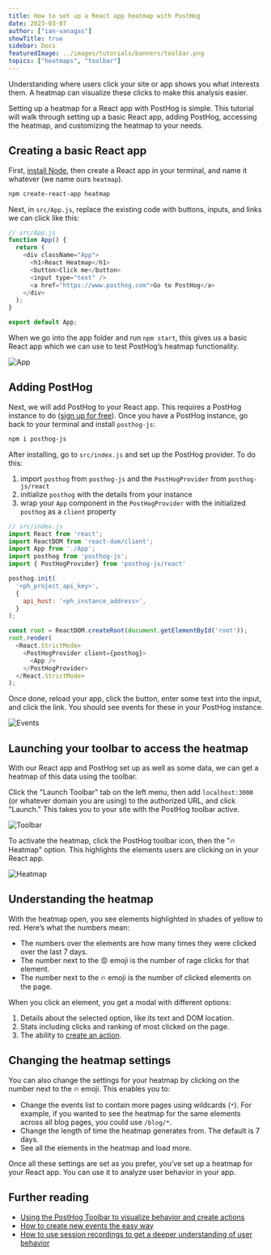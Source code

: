 ```yaml
---
title: How to set up a React app heatmap with PostHog
date: 2023-03-07
author: ["ian-vanagas"]
showTitle: true
sidebar: Docs
featuredImage: ../images/tutorials/banners/toolbar.png
topics: ["heatmaps", "toolbar"]
---
```


Understanding where users click your site or app shows you what interests them. A heatmap can visualize these clicks to make this analysis easier.

Setting up a heatmap for a React app with PostHog is simple. This tutorial will walk through setting up a basic React app, adding PostHog, accessing the heatmap, and customizing the heatmap to your needs.

## Creating a basic React app

First, [install Node](https://nodejs.dev/en/learn/how-to-install-nodejs/), then create a React app in your terminal, and name it whatever (we name ours `heatmap`).

```bash
npm create-react-app heatmap
```

Next, in `src/App.js`, replace the existing code with buttons, inputs, and links we can click like this:

```js
// src/App.js
function App() {
  return (
    <div className="App">
      <h1>React Heatmap</h1>
      <button>Click me</button>
      <input type="text" />
      <a href="https://www.posthog.com">Go to PostHog</a>
    </div>
  );
}

export default App;
```

When we go into the app folder and run `npm start`, this gives us a basic React app which we can use to test PostHog’s heatmap functionality.

![App](../images/tutorials/react-heatmap/app.png)

## Adding PostHog

Next, we will add PostHog to your React app. This requires a PostHog instance to do ([sign up for free](https://app.posthog.com/signup)). Once you have a PostHog instance, go back to your terminal and install `posthog-js`:

```bash
npm i posthog-js
```

After installing, go to `src/index.js` and set up the PostHog provider. To do this:

1. import `posthog` from `posthog-js` and the `PostHogProvider` from `posthog-js/react`
2. initialize `posthog` with the details from your instance
3. wrap your `App` component in the `PostHogProvider` with the initialized `posthog` as a `client` property

```js
// src/index.js
import React from 'react';
import ReactDOM from 'react-dom/client';
import App from './App';
import posthog from 'posthog-js';
import { PostHogProvider} from 'posthog-js/react'

posthog.init(
  '<ph_project_api_key>',
  {
    api_host: '<ph_instance_address>',
  }
);

const root = ReactDOM.createRoot(document.getElementById('root'));
root.render(
  <React.StrictMode>
    <PostHogProvider client={posthog}>
      <App />
    </PostHogProvider>
  </React.StrictMode>
);
```

Once done, reload your app, click the button, enter some text into the input, and click the link. You should see events for these in your PostHog instance.

![Events](../images/tutorials/react-heatmap/events.png)

## Launching your toolbar to access the heatmap

With our React app and PostHog set up as well as some data, we can get a heatmap of this data using the toolbar. 

Click the "Launch Toolbar" tab on the left menu, then add `localhost:3000` (or whatever domain you are using) to the authorized URL, and click "Launch." This takes you to your site with the PostHog toolbar active.

![Toolbar](../images/tutorials/react-heatmap/toolbar.png)

To activate the heatmap, click the PostHog toolbar icon, then the "🔥 Heatmap" option. This highlights the elements users are clicking on in your React app.

![Heatmap](../images/tutorials/react-heatmap/heatmap.png)

## Understanding the heatmap

With the heatmap open, you see elements highlighted in shades of yellow to red. Here’s what the numbers mean:

- The numbers over the elements are how many times they were clicked over the last 7 days.
- The number next to the 😡 emoji is the number of rage clicks for that element.
- The number next to the 🔥 emoji is the number of clicked elements on the page.

When you click an element, you get a modal with different options:

1. Details about the selected option, like its text and DOM location.
2. Stats including clicks and ranking of most clicked on the page.
3. The ability to [create an action](/tutorials/how-to-capture-events-the-easy-way).

## Changing the heatmap settings

You can also change the settings for your heatmap by clicking on the number next to the 🔥 emoji. This enables you to:

- Change the events list to contain more pages using wildcards (`*`). For example, if you wanted to see the heatmap for the same elements across all blog pages, you could use `/blog/*`.
- Change the length of time the heatmap generates from. The default is 7 days.
- See all the elements in the heatmap and load more.

Once all these settings are set as you prefer, you’ve set up a heatmap for your React app. You can use it to analyze user behavior in your app.

## Further reading

- [Using the PostHog Toolbar to visualize behavior and create actions](/tutorials/toolbar)
- [How to create new events the easy way](/tutorials/how-to-capture-events-the-easy-way)
- [How to use session recordings to get a deeper understanding of user behavior](/tutorials/explore-insights-session-recordings)
